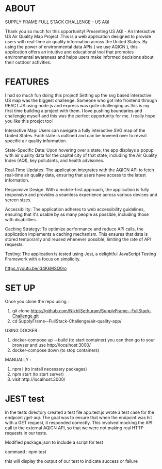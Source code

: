 # ABOUT

SUPPLY FRAME FULL STACK CHALLENGE - US AQI

Thank you so much for this opportunity! Presenting US AQI - An Interactive US Air Quality Map Project .This is a web application designed to provide users with real-time air quality information across the United States. By using the power of environmental data APIs ( we use AQICN ), this application offers an intuitive and educational tool that promotes environmental awareness and helps users make informed decisions about their outdoor activities.

# FEATURES

I had so much fun doing this project! Setting up the svg based interactive US map was the biggest challenge. Someone who got into frontend through REACT.JS using node.js and express was quite challenging as this is my first time building a project with them. I love pushing boundaries and challengig myself and this was the perfect opportunity for me. I really hope you like this proejct too!

Interactive Map: Users can navigate a fully interactive SVG map of the United States. Each state is outlined and can be hovered over to reveal specific air quality information.

State-Specific Data: Upon hovering over a state, the app displays a popup with air quality data for the capital city of that state, including the Air Quality Index (AQI), key pollutants, and health advisories.

Real-Time Updates: The application integrates with the AQICN API to fetch real-time air quality data, ensuring that users have access to the latest information.

Responsive Design: With a mobile-first approach, the application is fully responsive and provides a seamless experience across various devices and screen sizes.

Accessibility: The application adheres to web accessibility guidelines, ensuring that it's usable by as many people as possible, including those with disabilities.

Caching Strategy: To optimize performance and reduce API calls, the application implements a caching mechanism. This ensures that data is stored temporarily and reused whenever possible, limiting the rate of API requests.

Testing: The application is tested using Jest, a delightful JavaScript Testing Framework with a focus on simplicity.


https://youtu.be/id4KkMSQ0ro


# SET UP

Once you clone the repo using :

1. git clone https://github.com/NikhilSethuram/SupplyFrame--FullStack-Challenge.git
2. cd SupplyFrame--FullStack-Challenge/air-quality-app/

USING DOCKER :

1. docker-compose up --build (to start container)
   you can then go to your browser and use http://localhost:3000/
2. docker-compose down (to stop containers)

MANUALLY :

1. npm i (to install necessary packages)
2. npm start (to start server)
3. visit http://localhost:3000/

# JEST test

In the tests directory created a test file app.test.js
wrote a test case for the endpoint /get-aqi. The goal was to ensure that when the endpoint was hit with a GET request, it responded correctly. This involved mocking the API call to the external AQICN API, so that we were not making real HTTP requests in our tests.

Modified package.json to include a script for test

command : npm test

this will display the output of our test to indicate success or failure
